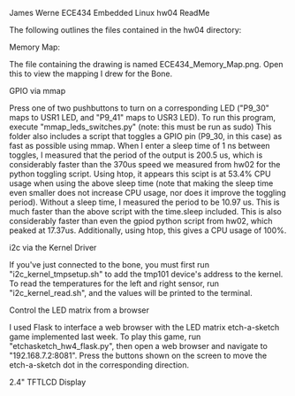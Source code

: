 James Werne
ECE434 Embedded Linux
hw04 ReadMe

The following outlines the files contained in the hw04 directory:


Memory Map:

The file containing the drawing is named ECE434_Memory_Map.png. Open this to view the mapping I drew for the Bone.


GPIO via mmap

Press one of two pushbuttons to turn on a corresponding LED ("P9_30" maps to USR1 LED, and "P9_41" maps to USR3 LED). To run this program, execute "mmap_leds_switches.py" (note: this must be run as sudo)
This folder also includes a script that toggles a GPIO pin (P9_30, in this case) as fast as possible using mmap.
When I enter a sleep time of 1 ns between toggles, I measured that the period of the output is 200.5 us, which is considerably faster than the 370us speed we measured from hw02 for the python toggling script. Using htop, it appears this scipt
is at 53.4% CPU usage when using the above sleep time (note that making the sleep time even smaller does not increase CPU usage, nor does it improve the toggling period).
Without a sleep time, I measured the period to be 10.97 us. This is much faster than the above script with the time.sleep included. This is also considerably faster than even the gpiod python script from hw02, which peaked at 17.37us. Additionally, 
using htop, this gives a CPU usage of 100%.



i2c via the Kernel Driver

If you've just connected to the bone, you must first run "i2c_kernel_tmpsetup.sh" to add the tmp101 device's address to the kernel. To read the temperatures for the left and right sensor, run "i2c_kernel_read.sh", and the values will be printed to the terminal.



Control the LED matrix from a browser

I used Flask to interface a web browser with the LED matrix etch-a-sketch game implemented last week. To play this game, run "etchasketch_hw4_flask.py", then open a web browser and navigate to "192.168.7.2:8081". Press the buttons shown on the screen to move the etch-a-sketch dot in the corresponding direction.



2.4" TFTLCD Display


